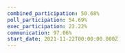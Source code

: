 ```yaml
---
combined_participation: 50.68%
poll_participation: 54.69%
exec_participation: 22.22%
communication: 97.06%
start_date: 2021-11-22T00:00:00.000Z
---
```

